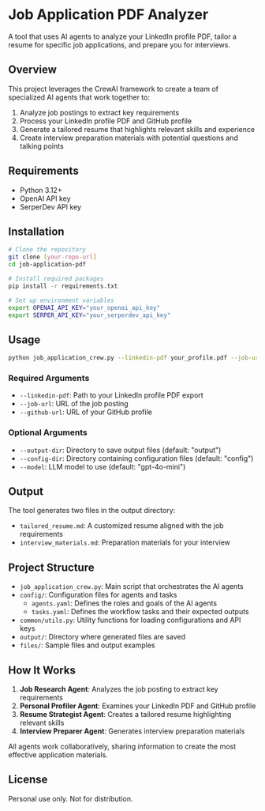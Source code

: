 # Job Application PDF Analyzer

A tool that uses AI agents to analyze your LinkedIn profile PDF, tailor a resume for specific job applications, and prepare you for interviews.

## Overview

This project leverages the CrewAI framework to create a team of specialized AI agents that work together to:

1. Analyze job postings to extract key requirements
2. Process your LinkedIn profile PDF and GitHub profile
3. Generate a tailored resume that highlights relevant skills and experience
4. Create interview preparation materials with potential questions and talking points

## Requirements

- Python 3.12+
- OpenAI API key
- SerperDev API key

## Installation

```bash
# Clone the repository
git clone [your-repo-url]
cd job-application-pdf

# Install required packages
pip install -r requirements.txt

# Set up environment variables
export OPENAI_API_KEY="your_openai_api_key"
export SERPER_API_KEY="your_serperdev_api_key"
```

## Usage

```bash
python job_application_crew.py --linkedin-pdf your_profile.pdf --job-url "https://example.com/job" --github-url "https://github.com/yourusername"
```

### Required Arguments

- `--linkedin-pdf`: Path to your LinkedIn profile PDF export
- `--job-url`: URL of the job posting
- `--github-url`: URL of your GitHub profile

### Optional Arguments

- `--output-dir`: Directory to save output files (default: "output")
- `--config-dir`: Directory containing configuration files (default: "config")
- `--model`: LLM model to use (default: "gpt-4o-mini")

## Output

The tool generates two files in the output directory:

- `tailored_resume.md`: A customized resume aligned with the job requirements
- `interview_materials.md`: Preparation materials for your interview

## Project Structure

- `job_application_crew.py`: Main script that orchestrates the AI agents
- `config/`: Configuration files for agents and tasks
  - `agents.yaml`: Defines the roles and goals of the AI agents
  - `tasks.yaml`: Defines the workflow tasks and their expected outputs
- `common/utils.py`: Utility functions for loading configurations and API keys
- `output/`: Directory where generated files are saved
- `files/`: Sample files and output examples

## How It Works

1. **Job Research Agent**: Analyzes the job posting to extract key requirements
2. **Personal Profiler Agent**: Examines your LinkedIn PDF and GitHub profile
3. **Resume Strategist Agent**: Creates a tailored resume highlighting relevant skills
4. **Interview Preparer Agent**: Generates interview preparation materials

All agents work collaboratively, sharing information to create the most effective application materials.

## License

Personal use only. Not for distribution.